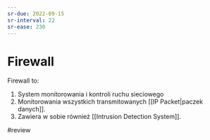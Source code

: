 ```yaml
---
sr-due: 2022-09-15
sr-interval: 22
sr-ease: 230
---
```


# Firewall
Firewall to:
1. System monitorowania i kontroli ruchu sieciowego
2. Monitorowania wszystkich transmitowanych [[IP Packet|paczek danych]].
3. Zawiera w sobie również [[Intrusion Detection System]].

#review